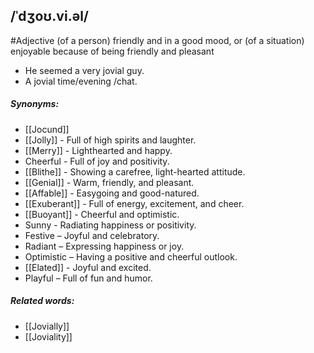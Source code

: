 ## /ˈdʒoʊ.vi.əl/  
#Adjective 
(of a person) friendly and in a good mood, or (of a situation) enjoyable because of being friendly and pleasant

- He seemed a very jovial guy.
- A jovial time/evening /chat.

##### Synonyms:
- [[Jocund]]
- [[Jolly]] - Full of high spirits and laughter.
- [[Merry]] - Lighthearted and happy.
- Cheerful - Full of joy and positivity.
- [[Blithe]] - Showing a carefree, light-hearted attitude.
- [[Genial]] - Warm, friendly, and pleasant.
- [[Affable]] - Easygoing and good-natured.
- [[Exuberant]] - Full of energy, excitement, and cheer.
- [[Buoyant]] - Cheerful and optimistic.
- Sunny - Radiating happiness or positivity.
- Festive – Joyful and celebratory.
- Radiant – Expressing happiness or joy.
- Optimistic – Having a positive and cheerful outlook.
- [[Elated]] - Joyful and excited.
- Playful – Full of fun and humor.

##### Related words:
- [[Jovially]]
- [[Joviality]]